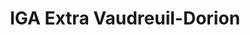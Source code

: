 ---
title: "IGA Extra Vaudreuil-Dorion"
url: /vaudreuil-dorion/iga-extra-vaudreuil-dorion/
shop: supermarket
---